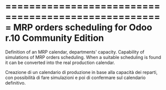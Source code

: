 =====================================================
MRP orders scheduling for Odoo r.10 Community Edition
=====================================================


Definition of an MRP calendar, departments' capacity.
Capability of simulations of MRP orders scheduling. When a suitable scheduling is found it can be converted into the real production calendar.

Creazione di un calendario di produzione in base alla capacità dei reparti, con possibilità di fare simulazioni e poi di confermare sul calendario definitivo.

